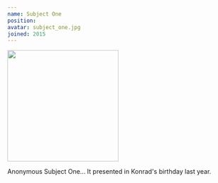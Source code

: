 ```yaml
---
name: Subject One
position:
avatar: subject_one.jpg
joined: 2015
---
```


<img width="250" src="{{site.baseurl}}/images/people/{{page.avatar}}" data-action="zoom">

Anonymous Subject One... It presented in Konrad's birthday last year.

